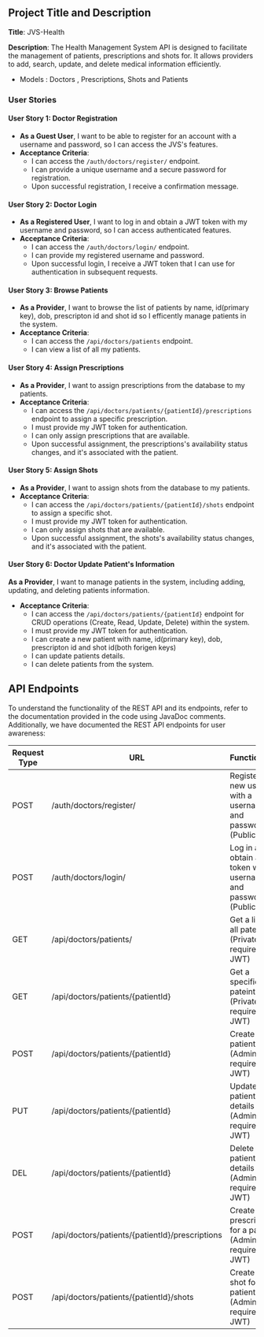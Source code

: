 
## Project Title and Description

**Title**: JVS-Health

**Description**: The Health Management System API is designed to facilitate the management of patients, prescriptions and shots for. It allows providers to add, search, update, and delete medical information efficiently.
- Models : Doctors , Prescriptions, Shots and Patients 

### User Stories

#### User Story 1: Doctor Registration

- **As a Guest User**, I want to be able to register for an account with a username and password, so I can access the JVS's features.
- **Acceptance Criteria**:
    - I can access the `/auth/doctors/register/` endpoint.
    - I can provide a unique username and a secure password for registration.
    - Upon successful registration, I receive a confirmation message.

#### User Story 2: Doctor Login

- **As a Registered User**, I want to log in and obtain a JWT token with my username and password, so I can access authenticated features.
- **Acceptance Criteria**:
    - I can access the `/auth/doctors/login/` endpoint.
    - I can provide my registered username and password.
    - Upon successful login, I receive a JWT token that I can use for authentication in subsequent requests.
 
 
#### User Story 3: Browse Patients

- **As a Provider**, I want to browse the list of patients by name, id(primary key), dob, prescripton id and shot id so I efficently manage patients in the system.
- **Acceptance Criteria**:
    - I can access the `/api/doctors/patients` endpoint.
    - I can view a  list of all my patients.
   

#### User Story 4: Assign Prescriptions

- **As a Provider**, I want to assign prescriptions from the database to my patients.
- **Acceptance Criteria**:
    - I can access the `/api/doctors/patients/{patientId}/prescriptions` endpoint to assign a specific prescription.
    - I must provide my JWT token for authentication.
    - I can only assign prescriptions that are available.
    - Upon successful assignment, the prescriptions's availability status changes, and it's associated with the patient.

#### User Story 5: Assign Shots

- **As a Provider**, I want to assign shots from the database to my patients.
- **Acceptance Criteria**:
    - I can access the `/api/doctors/patients/{patientId}/shots` endpoint to assign a specific shot.
    - I must provide my JWT token for authentication.
    - I can only assign shots that are available.
    - Upon successful assignment, the shots's availability status changes, and it's associated with the patient.


#### User Story 6: Doctor Update Patient's Information

 **As a Provider**, I want to manage patients in the system, including adding, updating, and deleting patients information.
- **Acceptance Criteria**:
    - I can access the `/api/doctors/patients/{patientId}` endpoint for CRUD operations (Create, Read, Update, Delete) within the system.
    - I must provide my JWT token for authentication.
    - I can create a new patient with name, id(primary key), dob, prescripton id and shot id(both forigen keys)
    - I can update patients details.
    - I can delete patients from the system.

## API Endpoints
To understand the functionality of the REST API and its endpoints, refer to the documentation provided in the code using JavaDoc comments. Additionally, we have documented the REST API endpoints for user awareness:

| Request Type | URL                               | Functionality        | Access  |
|--------------|-----------------------------------|----------------------|---------|
| POST         | /auth/doctors/register/            | Register a new user with a username and password (Public) | Public |
| POST         | /auth/doctors/login/               | Log in and obtain a JWT token with a username and password (Public) | Public |
| GET          | /api/doctors/patients/             | Get a list of all pateints (Private, requires JWT) | Private |
| GET          | /api/doctors/patients/{patientId}  | Get a specific pateints (Private, requires JWT) | Private |
| POST         | /api/doctors/patients/{patientId}  | Create a new patient (Admin, requires JWT) | Admin |
| PUT          | /api/doctors/patients/{patientId}  | Update patient details (Admin, requires JWT) | Admin |
| DEL          | /api/doctors/patients/{patientId}  | Delete patient details (Admin, requires JWT) | Admin |
| POST         | /api/doctors/patients/{patientId}/prescriptions | Create a new prescritption for a patient (Admin, requires JWT) | Admin |
| POST         | /api/doctors/patients/{patientId}/shots | Create a new shot for a patient (Admin, requires JWT) | Admin |


